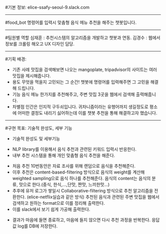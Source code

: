 #기본 정보: 
elice-ssafy-seoul-9.slack.com

---

#food_bot
명령어를 입력시 맞춤형 음식 메뉴 추천을 해주는 챗봇입니다.

---

#팀원별 역할
심재훈 : 추천시스템의 알고리즘을 개발하고 챗봇과 연동.
김경수 : 웹에서 정보를 크롤링 해오고 UX 디자인 담당.

---
#기획 배경:
- 기존 사례
맛집을 검색해보면 나오는 mangoplate, tripadvisor의 사이트는 여러 맛집을
제시해줍니다.
- 용도
무엇을 먹을지 고민되는 그 순간! 챗봇에 명령어를 입력해주면 그 고민을 해결해
드립니다.
- 기능
음식 메뉴 한가지를 추천해주고, 주변 맛집 3곳을 웹에서 검색해 출력해줍니다.
- 차별점
인간은 인지적 구두쇠입니다. 귀차니즘이라는 유행어까지 생길정도로 평소에 어떠한
결정도 내리기 싫어하는데 이를 챗봇 추천을 통해 해결하고자 했습니다.

---

#구현 목표: 
기술적 완성도, 세부 기능
- 기술적 완성도 및 세부기능
* NLP library를 이용해서 음식 추천과 관련된 키워드 입력시 반응한다.
* 내부 추천 시스템을 통해 개인 맞춤형 음식 추천을 해준다.
+ 처음 추천 10번동안은 자료 조사를 위해 랜덤으로 음식을 추천해준다.
+ 이후 추천은 content-based-filtering 방식으로 음식의 weight를 계산해 weighted
sampling으로 음식 하나를 추천해준다. 음식의 content는 음식의 분류, 맛으로
한다.(중식, 한식,...,단맛, 짠맛, 느끼한맛…)
+ 추후에 유저 로그가 쌓일시 Collaborative-filtering 방식으로 추천 알고리즘을
전환한다. (elice-netflix실습과 같은 방식)
추천된 음식과 관련된 주변 맛집을 웹에서 검색하고 원하는 format으로
이를 정리해 출력한다.
+ 이를 slack에서 보기 쉽게 가공해 출력한다.
* 결과가 마음에 들면 종료하고, 마음에 들지 않으면 다시 추천 과정을
반복한다. 응답값 log를 DB에 저장한다.


